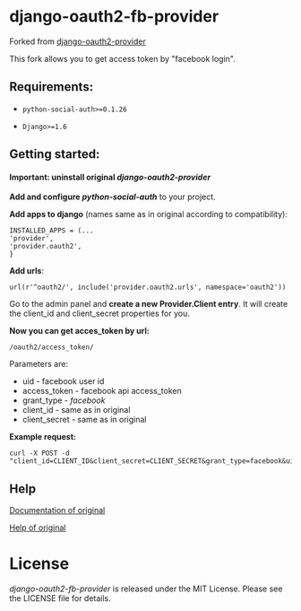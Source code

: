 django-oauth2-fb-provider
======================

Forked from [django-oauth2-provider](https://github.com/caffeinehit/django-oauth2-provider)



This fork allows you to get access token by "facebook login".

Requirements:
---
* `python-social-auth>=0.1.26`

* `Django>=1.6`


Getting started:
--

<h4>Important: uninstall original <i>django-oauth2-provider</i></h4>

**Add and configure *python-social-auth*** to your project.

**Add apps to django** (names same as in original according to compatibility):

    INSTALLED_APPS = (...
    'provider',
    'provider.oauth2',
    }

**Add urls**:

    url(r'^oauth2/', include('provider.oauth2.urls', namespace='oauth2'))

Go to the admin panel and **create a new Provider.Client entry**. It will create the client_id and client_secret properties for you.

**Now you can get acces_token by url:**

    /oauth2/access_token/

Parameters are:

* uid - facebook user id
* access_token - facebook api access_token
* grant_type - *facebook*
* client_id - same as in original
* client_secret - same as in original

**Example request:**

    curl -X POST -d "client_id=CLIENT_ID&client_secret=CLIENT_SECRET&grant_type=facebook&uid=FACEBOOK_UID&access_token=FACEBOOK_ACCESS_TOKEN

Help
--

[Documentation of original](http://readthedocs.org/docs/django-oauth2-provider/en/latest/)

[Help of original](https://groups.google.com/d/forum/django-oauth2-provider)

License
=======

*django-oauth2-fb-provider* is released under the MIT License. Please see the LICENSE file for details.
